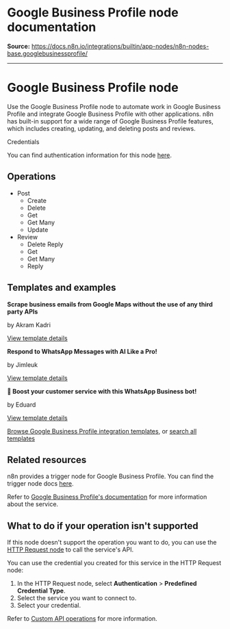 # Google Business Profile node documentation

**Source:** https://docs.n8n.io/integrations/builtin/app-nodes/n8n-nodes-base.googlebusinessprofile/

---

# Google Business Profile node

Use the Google Business Profile node to automate work in Google Business Profile and integrate Google Business Profile with other applications. n8n has built-in support for a wide range of Google Business Profile features, which includes creating, updating, and deleting posts and reviews.

Credentials

You can find authentication information for this node [here](../../credentials/google/).

## Operations

- Post
  - Create
  - Delete
  - Get
  - Get Many
  - Update
- Review
  - Delete Reply
  - Get
  - Get Many
  - Reply

## Templates and examples

**Scrape business emails from Google Maps without the use of any third party APIs**

by Akram Kadri

[View template details](https://n8n.io/workflows/2567-scrape-business-emails-from-google-maps-without-the-use-of-any-third-party-apis/)

**Respond to WhatsApp Messages with AI Like a Pro!**

by Jimleuk

[View template details](https://n8n.io/workflows/2466-respond-to-whatsapp-messages-with-ai-like-a-pro/)

**🚀 Boost your customer service with this WhatsApp Business bot!**

by Eduard

[View template details](https://n8n.io/workflows/2340-boost-your-customer-service-with-this-whatsapp-business-bot/)

[Browse Google Business Profile integration templates](https://n8n.io/integrations/google-business-profile/), or [search all templates](https://n8n.io/workflows/)

## Related resources

n8n provides a trigger node for Google Business Profile. You can find the trigger node docs [here](../../trigger-nodes/n8n-nodes-base.googlebusinessprofiletrigger/).

Refer to [Google Business Profile's documentation](https://developers.google.com/my-business/reference/rest) for more information about the service.

## What to do if your operation isn't supported

If this node doesn't support the operation you want to do, you can use the [HTTP Request node](../../core-nodes/n8n-nodes-base.httprequest/) to call the service's API.

You can use the credential you created for this service in the HTTP Request node:

1. In the HTTP Request node, select **Authentication** > **Predefined Credential Type**.
2. Select the service you want to connect to.
3. Select your credential.

Refer to [Custom API operations](../../../custom-operations/) for more information.
